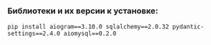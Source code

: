 ### Библиотеки и их версии к установке:

`pip install aiogram==3.10.0 sqlalchemy==2.0.32 pydantic-settings==2.4.0 aiomysql==0.2.0`